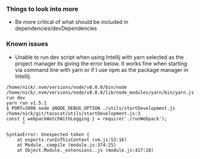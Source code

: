 ### Things to look into more
* Be more critical of what should be included in dependencies/devDependencies

### Known issues

* Unable to run dev script when using Intellij with yarn selected as the project manager
its giving the error below. It works fine when starting via command line with yarn or if I use npm as
the package manager in Intellij:

```
/home/nick/.nvm/versions/node/v8.0.0/bin/node /home/nick/.nvm/versions/node/v8.0.0/lib/node_modules/yarn/bin/yarn.js run dev
yarn run v1.5.1
$ PORT=3000 node $NODE_DEBUG_OPTION ./utils/startDevelopment.js
/home/nick/git/tacocat/utils/startDevelopment.js:3
const { webpackWatchWithLogging } = require('./runWebpack');
      ^

SyntaxError: Unexpected token {
    at exports.runInThisContext (vm.js:53:16)
    at Module._compile (module.js:374:25)
    at Object.Module._extensions..js (module.js:417:10)
 ```